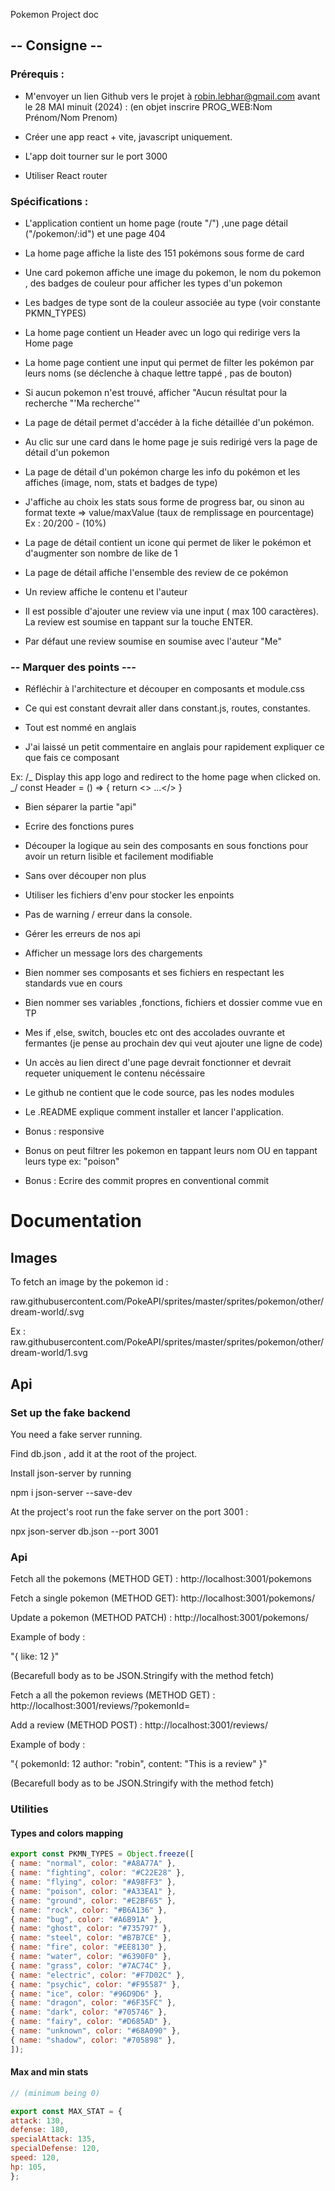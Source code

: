 Pokemon Project doc 

## -- Consigne --

### Prérequis :

- M'envoyer un lien Github vers le projet à robin.lebhar@gmail.com avant le 28 MAI minuit (2024) : (en objet inscrire PROG_WEB:Nom Prénom/Nom Prenom)

- Créer une app react + vite, javascript uniquement.

- L'app doit tourner sur le port 3000

- Utiliser React router

### Spécifications :

- L'application contient un home page (route "/") ,une page détail ("/pokemon/:id") et une page 404

- La home page affiche la liste des 151 pokémons sous forme de card

- Une card pokemon affiche une image du pokemon, le nom du pokemon , des badges de couleur pour afficher les types d'un pokemon

- Les badges de type sont de la couleur associée au type (voir constante PKMN_TYPES)

- La home page contient un Header avec un logo qui redirige vers la Home page

- La home page contient une input qui permet de filter les pokémon par leurs noms (se déclenche à chaque lettre tappé , pas de bouton)

- Si aucun pokemon n'est trouvé, afficher "Aucun résultat pour la recherche "'Ma recherche'"

- La page de détail permet d'accéder à la fiche détaillée d'un pokémon.

- Au clic sur une card dans le home page je suis redirigé vers la page de détail d'un pokemon

- La page de détail d'un pokémon charge les info du pokémon et les affiches (image, nom, stats et badges de type)

- J'affiche au choix les stats sous forme de progress bar, ou sinon au format texte  => value/maxValue (taux de remplissage en pourcentage)
 Ex : 20/200 - (10%)

- La page de détail contient un icone qui permet de liker le pokémon et d'augmenter son nombre de like de 1
  
- La page de détail affiche l'ensemble des review de ce pokémon

- Un review affiche le contenu et l'auteur

- Il est possible d'ajouter une review via une input ( max 100 caractères). La review est  soumise en tappant sur la touche ENTER.

- Par défaut une review soumise en soumise avec l'auteur "Me"


### -- Marquer des points ---

- Réfléchir à l'architecture et découper en composants et module.css

- Ce qui est constant devrait aller dans constant.js, routes, constantes.

- Tout est nommé en anglais

- J'ai laissé un petit commentaire en anglais pour rapidement expliquer ce que fais ce composant

Ex:
/_
Display this app logo and redirect to the home page when clicked on.
_/
const Header = () => {
return <> ...</>
}

- Bien séparer la partie "api"

- Ecrire des fonctions pures

- Découper la logique au sein des composants en sous fonctions pour avoir un return lisible et facilement modifiable
- Sans over découper non plus

- Utiliser les fichiers d'env pour stocker les enpoints

- Pas de warning / erreur dans la console.

- Gérer les erreurs de nos api

- Afficher un message lors des chargements

- Bien nommer ses composants et ses fichiers en respectant les standards vue en cours

- Bien nommer ses variables ,fonctions, fichiers et dossier comme vue en TP

- Mes if ,else, switch, boucles etc ont des accolades ouvrante et fermantes (je pense au prochain dev qui veut ajouter une ligne de code)

- Un accès au lien direct d'une page devrait fonctionner et devrait requeter uniquement le contenu nécéssaire

- Le github ne contient que le code source, pas les nodes modules

- Le .README explique comment installer et lancer l'application.

- Bonus : responsive
- Bonus on peut filtrer les pokemon en tappant leurs nom OU en tappant leurs type ex: "poison"
- Bonus : Ecrire des commit propres en conventional commit

# Documentation

## Images

To fetch an image by the pokemon id :

raw.githubusercontent.com/PokeAPI/sprites/master/sprites/pokemon/other/dream-world/<id du pokemon>.svg

Ex : raw.githubusercontent.com/PokeAPI/sprites/master/sprites/pokemon/other/dream-world/1.svg

## Api

### Set up the fake backend

You need a fake server running.

Find db.json , add it at the root of the project.

Install json-server by running

npm i json-server --save-dev

At the project's root run the fake server on the port 3001 :

npx json-server db.json --port 3001

### Api

Fetch all the pokemons (METHOD GET) : http://localhost:3001/pokemons

Fetch a single pokemon (METHOD GET): http://localhost:3001/pokemons/<pokemon id>

Update a pokemon (METHOD PATCH) :
http://localhost:3001/pokemons/<pokemon id>

Example of body :

"{
like: 12
}"

(Becarefull body as to be JSON.Stringify with the method fetch)


Fetch  a all the pokemon reviews (METHOD GET) : http://localhost:3001/reviews/?pokemonId=<pokemonID>

Add a review (METHOD POST) : http://localhost:3001/reviews/

Example of body :

"{
pokemonId: 12
author: "robin",
content: "This is a review"
}"

(Becarefull body as to be JSON.Stringify with the method fetch)

### Utilities

#### Types and colors mapping

```js
export const PKMN_TYPES = Object.freeze([
{ name: "normal", color: "#A8A77A" },
{ name: "fighting", color: "#C22E28" },
{ name: "flying", color: "#A98FF3" },
{ name: "poison", color: "#A33EA1" },
{ name: "ground", color: "#E2BF65" },
{ name: "rock", color: "#B6A136" },
{ name: "bug", color: "#A6B91A" },
{ name: "ghost", color: "#735797" },
{ name: "steel", color: "#B7B7CE" },
{ name: "fire", color: "#EE8130" },
{ name: "water", color: "#6390F0" },
{ name: "grass", color: "#7AC74C" },
{ name: "electric", color: "#F7D02C" },
{ name: "psychic", color: "#F95587" },
{ name: "ice", color: "#96D9D6" },
{ name: "dragon", color: "#6F35FC" },
{ name: "dark", color: "#705746" },
{ name: "fairy", color: "#D685AD" },
{ name: "unknown", color: "#68A090" },
{ name: "shadow", color: "#705898" },
]);
```

#### Max and min stats

```js
// (minimum being 0)

export const MAX_STAT = {
attack: 130,
defense: 180,
specialAttack: 135,
specialDefense: 120,
speed: 120,
hp: 105,
};

```
